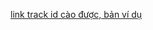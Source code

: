 [link track id cào được, bản ví dụ](https://drive.google.com/file/d/1YF9DdsaKZpIm4kdVMIv2eWR4MZopdMMx/view?usp=sharing)
